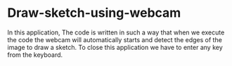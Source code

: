 # Draw-sketch-using-webcam
In this application, The code is written in such a way that when we execute the code the webcam will automatically starts and detect the edges of the image to draw a sketch. To close this application we have to enter any key from the keyboard.

